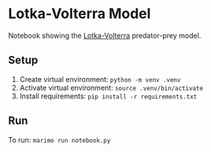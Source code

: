 # Lotka-Volterra Model

Notebook showing the [Lotka-Volterra](https://en.wikipedia.org/wiki/Lotka%E2%80%93Volterra_equations) predator-prey model.

## Setup

1. Create virtual environment: `python -m venv .venv`
2. Activate virtual environment: `source .venv/bin/activate`
3. Install requirements: `pip install -r requirements.txt`

## Run

To run: `marimo run notebook.py`
